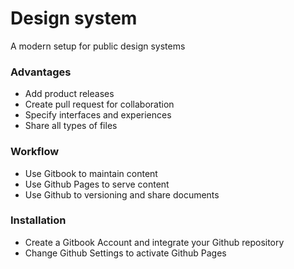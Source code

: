 # Design system

A modern setup for public design systems

### **Advantages**

* Add product releases
* Create pull request for collaboration
* Specify interfaces and experiences
* Share all types of files

### Workflow

* Use Gitbook to maintain content
* Use Github Pages to serve content
* Use Github to versioning and share documents

### Installation

* Create a Gitbook Account and integrate your Github repository
* Change Github Settings to activate Github Pages

